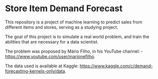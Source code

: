 # Store Item Demand Forecast
This repository is a project of machine learning to predict sales from different items and stores, serving as a studying project.

The goal of this project is to simulate a real world problem, and train the abilities that are necessary for a data scientist.

The problem was proposed by Mário Filho, in his YouTube channel: - https://www.youtube.com/user/marionefilho.

The data used is available at Kaggle: https://www.kaggle.com/c/demand-forecasting-kernels-only/data.


